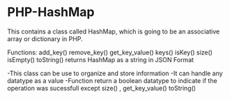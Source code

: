 # PHP-HashMap

This contains a class called HashMap, which is going to be an associative array or dictionary in PHP.

Functions:
  add_key()
  remove_key()
  get_key_value()
  keys()
  isKey()
  size()
  isEmpty()
  toString() returns HashMap as a string in JSON Format
  
 -This class can be use to organize and store information 
 -It can handle any datatype as a value
 -Function return a boolean datatype to indicate if the operation was sucessfull except size() , get_key_value()  toString()
  
